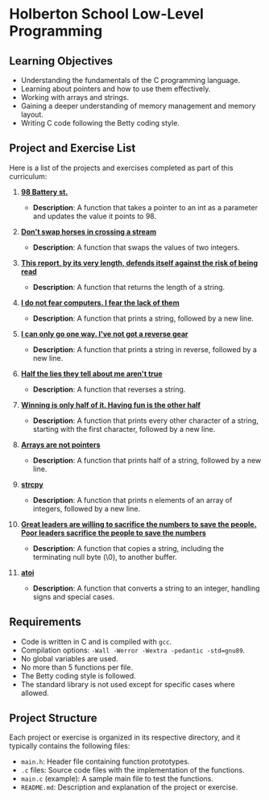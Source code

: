 # Holberton School Low-Level Programming

## Learning Objectives

- Understanding the fundamentals of the C programming language.
- Learning about pointers and how to use them effectively.
- Working with arrays and strings.
- Gaining a deeper understanding of memory management and memory layout.
- Writing C code following the Betty coding style.

## Project and Exercise List

Here is a list of the projects and exercises completed as part of this curriculum:

1. [**98 Battery st.**](./0-reset_to_98.c)
   - **Description**: A function that takes a pointer to an int as a parameter and updates the value it points to 98.

2. [**Don't swap horses in crossing a stream**](./1-swap.c)
   - **Description**: A function that swaps the values of two integers.

3. [**This report, by its very length, defends itself against the risk of being read**](./2-strlen.c)
   - **Description**: A function that returns the length of a string.

4. [**I do not fear computers. I fear the lack of them**](./3-puts.c)
   - **Description**: A function that prints a string, followed by a new line.

5. [**I can only go one way. I've not got a reverse gear**](./4-print_rev.c)
   - **Description**: A function that prints a string in reverse, followed by a new line.

6. [**Half the lies they tell about me aren't true**](./5-rev_string.c)
   - **Description**: A function that reverses a string.

7. [**Winning is only half of it. Having fun is the other half**](./6-puts2.c)
   - **Description**: A function that prints every other character of a string, starting with the first character, followed by a new line.

8. [**Arrays are not pointers**](./7-puts_half.c)
   - **Description**: A function that prints half of a string, followed by a new line.

9. [**strcpy**](./8-print_array.c)
   - **Description**: A function that prints n elements of an array of integers, followed by a new line.

10. [**Great leaders are willing to sacrifice the numbers to save the people. Poor leaders sacrifice the people to save the numbers**](./9-strcpy.c)
    - **Description**: A function that copies a string, including the terminating null byte (\0), to another buffer.

11. [**atoi**](./100-atoi.c)
    - **Description**: A function that converts a string to an integer, handling signs and special cases.

## Requirements

- Code is written in C and is compiled with `gcc`.
- Compilation options: `-Wall -Werror -Wextra -pedantic -std=gnu89`.
- No global variables are used.
- No more than 5 functions per file.
- The Betty coding style is followed.
- The standard library is not used except for specific cases where allowed.

## Project Structure

Each project or exercise is organized in its respective directory, and it typically contains the following files:

- `main.h`: Header file containing function prototypes.
- `.c` files: Source code files with the implementation of the functions.
- `main.c` (example): A sample main file to test the functions.
- `README.md`: Description and explanation of the project or exercise.
